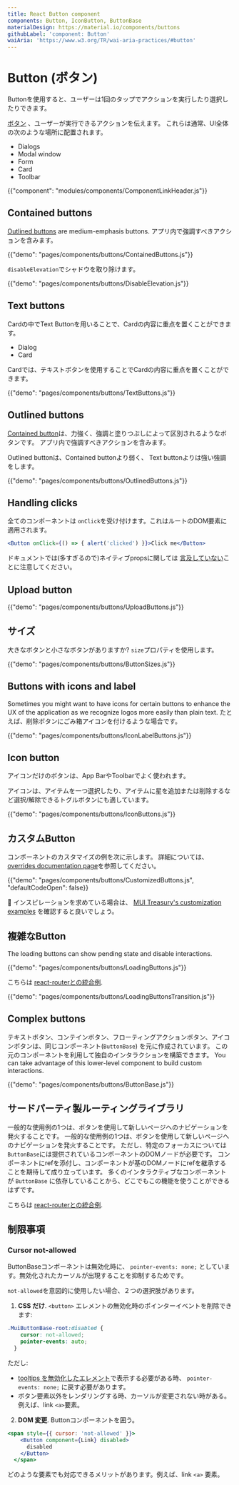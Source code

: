 ```yaml
---
title: React Button component
components: Button, IconButton, ButtonBase
materialDesign: https://material.io/components/buttons
githubLabel: 'component: Button'
waiAria: 'https://www.w3.org/TR/wai-aria-practices/#button'
---
```


# Button (ボタン)

<p class="description">Buttonを使用すると、ユーザーは1回のタップでアクションを実行したり選択したりできます。</p>

[ボタン](https://material.io/design/components/buttons.html) 、ユーザーが実行できるアクションを伝えます。 これらは通常、UI全体の次のような場所に配置されます。

- Dialogs
- Modal window
- Form
- Card
- Toolbar

{{"component": "modules/components/ComponentLinkHeader.js"}}

## Contained buttons

[Outlined buttons](https://material.io/design/components/buttons.html#outlined-button) are medium-emphasis buttons. アプリ内で強調すべきアクションを含みます。

{{"demo": "pages/components/buttons/ContainedButtons.js"}}

`disableElevation`でシャドウを取り除けます。

{{"demo": "pages/components/buttons/DisableElevation.js"}}

## Text buttons

Cardの中でText Buttonを用いることで、Cardの内容に重点を置くことができます。

- Dialog
- Card

Cardでは、テキストボタンを使用することでCardの内容に重点を置くことができます。

{{"demo": "pages/components/buttons/TextButtons.js"}}

## Outlined buttons

[Contained button](https://material.io/design/components/buttons.html#contained-button)は、力強く、強調と塗りつぶしによって区別されるようなボタンです。 アプリ内で強調すべきアクションを含みます。

Outlined buttonは、Contained buttonより弱く、 Text buttonよりは強い強調をします。

{{"demo": "pages/components/buttons/OutlinedButtons.js"}}

## Handling clicks

全てのコンポーネントは `onClick`を受け付けます。これはルートのDOM要素に適用されます。

```jsx
<Button onClick={() => { alert('clicked') }}>Click me</Button>
```

ドキュメントでは(多すぎるので)ネイティブpropsに関しては [言及していない](/guides/api/#native-properties)ことに注意してください。

## Upload button

{{"demo": "pages/components/buttons/UploadButtons.js"}}

## サイズ

大きなボタンと小さなボタンがありますか? `size`プロパティを使用します。

{{"demo": "pages/components/buttons/ButtonSizes.js"}}

## Buttons with icons and label

Sometimes you might want to have icons for certain buttons to enhance the UX of the application as we recognize logos more easily than plain text. たとえば、削除ボタンにごみ箱アイコンを付けるような場合です。

{{"demo": "pages/components/buttons/IconLabelButtons.js"}}

## Icon button

アイコンだけのボタンは、App BarやToolbarでよく使われます。

アイコンは、アイテムを一つ選択したり、アイテムに星を追加または削除するなど選択/解除できるトグルボタンにも適しています。

{{"demo": "pages/components/buttons/IconButtons.js"}}

## カスタムButton

コンポーネントのカスタマイズの例を次に示します。 詳細については、 [overrides documentation page](/customization/how-to-customize/)を参照してください。

{{"demo": "pages/components/buttons/CustomizedButtons.js", "defaultCodeOpen": false}}

🎨 インスピレーションを求めている場合は、 [MUI Treasury's customization examples](https://mui-treasury.com/styles/button) を確認すると良いでしょう。

## 複雑なButton

The loading buttons can show pending state and disable interactions.

{{"demo": "pages/components/buttons/LoadingButtons.js"}}

こちらは [react-routerとの統合例](/guides/composition/#button).

{{"demo": "pages/components/buttons/LoadingButtonsTransition.js"}}

## Complex buttons

テキストボタン、コンテインボタン、フローティングアクションボタン、アイコンボタンは、同じコンポーネント(`ButtonBase`) を元に作成されています。 この元のコンポーネントを利用して独自のインタラクションを構築できます。 You can take advantage of this lower-level component to build custom interactions.

{{"demo": "pages/components/buttons/ButtonBase.js"}}

## サードパーティ製ルーティングライブラリ

一般的な使用例の1つは、ボタンを使用して新しいページへのナビゲーションを発火することです。 一般的な使用例の1つは、ボタンを使用して新しいページへのナビゲーションを発火することです。 ただし、特定のフォーカスについては` ButtonBase `には提供されているコンポーネントのDOMノードが必要です。 コンポーネントにrefを添付し、コンポーネントが基のDOMノードにrefを継承することを期待して成り立っています。 多くのインタラクティブなコンポーネントが `ButtonBase` に依存していることから、どこでもこの機能を使うことができるはずです。

こちらは [react-routerとの統合例](/guides/composition/#button).

## 制限事項

### Cursor not-allowed

ButtonBaseコンポーネントは無効化時に、 `pointer-events: none;` としています。無効化されたカーソルが出現することを抑制するためです。

`not-allowed`を意図的に使用したい場合、２つの選択肢があります。

1. **CSS だけ**. `<button>` エレメントの無効化時のポインターイベントを削除できます:

```css
.MuiButtonBase-root:disabled {
    cursor: not-allowed;
    pointer-events: auto;
  }
```

ただし:

- [tooltips を無効化したエレメント](/components/tooltips/#disabled-elements)で表示する必要がある時、 `pointer-events: none;` に戻す必要があります。
- ボタン要素以外をレンダリングする時、カーソルが変更されない時がある。例えば、link `<a>`要素。

2. **DOM 変更**. Buttonコンポーネントを囲う。

```jsx
<span style={{ cursor: 'not-allowed' }}>
    <Button component={Link} disabled>
      disabled
    </Button>
  </span>
```

どのような要素でも対応できるメリットがあります。例えば、link `<a>` 要素。
